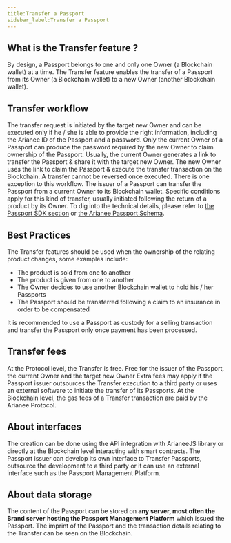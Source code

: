 ```yaml
---
title:Transfer a Passport
sidebar_label:Transfer a Passport
---
```


## What is the Transfer feature ?

By design, a Passport belongs to one and only one Owner (a Blockchain wallet) at a time.
The Transfer feature enables the transfer of a Passport from its Owner (a Blockchain wallet) to a new Owner (another Blockchain wallet). 

## Transfer workflow

The transfer request is initiated by the target new Owner and can be executed only if he / she is able to provide the right information, including the Arianee ID of the Passport and a password. Only the current Owner of a Passport can produce the password required by the new Owner to claim ownership of the Passport.
Usually, the current Owner generates a link to transfer the Passport & share it with the target new Owner. The new Owner uses the link to claim the Passport & execute the transfer transaction on the Blockchain.
A transfer cannot be reversed once executed.
There is one exception to this workflow. The issuer of a Passport can transfer the Passport from a current Owner to its Blockchain wallet. Specific conditions apply for this kind of transfer, usually initiated following the return of a product by its Owner.
To dig into the technical details, please refer to [the Passport SDK section](https://docs.arianee.org/docs/arianee-js-certificate) or [the Arianee Passport Schema](https://docs.arianee.org/docs/ArianeeProductCertificate-i18n).

## Best Practices

The Transfer features should be used when the ownership of the relating product changes, some examples include: 

- The product is sold from one to another
- The product is given from one to another
- The Owner decides to use another Blockchain wallet to hold his / her Passports
- The Passport should be transferred following a claim to an insurance in order to be compensated 

It is recommended to use a Passport as custody for a selling transaction and transfer the Passport only once payment has been processed.

## Transfer fees

At the Protocol level, the Transfer is free. Free for the issuer of the Passport, the current Owner and the target new Owner 
Extra fees may apply if the Passport issuer outsources the Transfer execution to a third party or uses an external software to initiate the transfer of its Passports.
At the Blockchain level, the gas fees of a Transfer transaction are paid by the Arianee Protocol.

## About interfaces

The creation can be done using the API integration with ArianeeJS library or directly at the Blockchain level interacting with smart contracts.
The Passport issuer can develop its own interface to Transfer Passports, outsource the development to a third party or it can use an external interface such as the Passport Management Platform.

## About data storage

The content of the Passport can be stored on **any server, most often the Brand server** **hosting the Passport Management Platform** which issued the Passport. 
The imprint of the Passport and the transaction details relating to the Transfer can be seen on the Blockchain.

